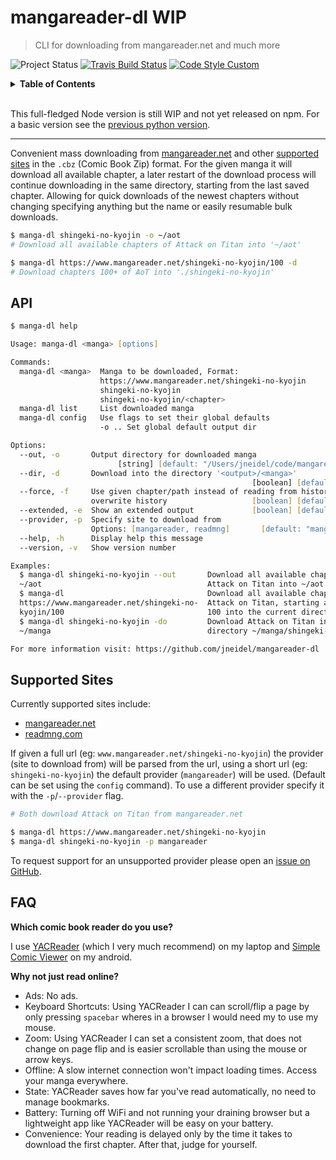# mangareader-dl WIP

> CLI for downloading from mangareader.net and much more

![Project Status](https://img.shields.io/badge/status-Work_in_Progress/Unreleased-red.svg?style=flat-square)
[![Travis Build Status](https://img.shields.io/travis/jneidel/mangareader-dl.svg?style=flat-square)](https://travis-ci.org/jneidel/mangareader-dl)
[![Code Style Custom](https://img.shields.io/badge/code%20style-custom-ff69b4.svg?style=flat-square)](https://github.com/jneidel/dotfiles/blob/master/eslintrc)

<details>
<summary><strong>Table of Contents</strong></summary>

<!-- toc -->

- [API](#api)
- [Supported Sites](#supported-sites)
- [FAQ](#faq)

<!-- tocstop -->

</details><br>

This full-fledged Node version is still WIP and not yet released on npm. For a basic version see the [previous python version](py/readme.md).

---

Convenient mass downloading from [mangareader.net](https://www.mangareader.net/) and other [supported sites](#supported-sites) in the `.cbz` (Comic Book Zip) format. For the given manga it will download all available chapter, a later restart of the download process will continue downloading in the same directory, starting from the last saved chapter. Allowing for quick downloads of the newest chapters without changing specifying anything but the name or easily resumable bulk downloads.

```zsh
$ manga-dl shingeki-no-kyojin -o ~/aot
# Download all available chapters of Attack on Titan into '~/aot'

$ manga-dl https://www.mangareader.net/shingeki-no-kyojin/100 -d
# Download chapters 100+ of AoT into './shingeki-no-kyojin'
```

## API

```zsh
$ manga-dl help

Usage: manga-dl <manga> [options]

Commands:
  manga-dl <manga>  Manga to be downloaded, Format:
                    https://www.mangareader.net/shingeki-no-kyojin
                    shingeki-no-kyojin
                    shingeki-no-kyojin/<chapter>
  manga-dl list     List downloaded manga
  manga-dl config   Use flags to set their global defaults
                    -o .. Set global default output dir

Options:
  --out, -o       Output directory for downloaded manga
                        [string] [default: "/Users/jneidel/code/mangareader-dl"]
  --dir, -d       Download into the directory '<output>/<manga>'
                                                      [boolean] [default: false]
  --force, -f     Use given chapter/path instead of reading from history,
                  overwrite history                   [boolean] [default: false]
  --extended, -e  Show an extended output             [boolean] [default: false]
  --provider, -p  Specify site to download from
                  Options: [mangareader, readmng]       [default: "mangareader"]
  --help, -h      Display help this message                            [boolean]
  --version, -v   Show version number                                  [boolean]

Examples:
  $ manga-dl shingeki-no-kyojin --out       Download all available chapter of
  ~/aot                                     Attack on Titan into ~/aot
  $ manga-dl                                Download all available chapter of
  https://www.mangareader.net/shingeki-no-  Attack on Titan, starting at chapter
  kyojin/100                                100 into the current directory (./)
  $ manga-dl shingeki-no-kyojin -do         Download Attack on Titan into the
  ~/manga                                   directory ~/manga/shingeki-no-kyojin

For more information visit: https://github.com/jneidel/mangareader-dl
```

## Supported Sites

Currently supported sites include:

- [mangareader.net](https://www.mangareader.net/)
- [readmng.com](https://www.readmng.com/)

If given a full url (eg: `www.mangareader.net/shingeki-no-kyojin`) the provider (site to download from) will be parsed from the url, using a short url (eg: `shingeki-no-kyojin`) the default provider (`mangareader`) will be used. (Default can be set using the `config` command). To use a different provider specify it with the `-p`/`--provider` flag.

```zsh
# Both download Attack on Titan from mangareader.net

$ manga-dl https://www.mangareader.net/shingeki-no-kyojin
$ manga-dl shingeki-no-kyojin -p mangareader
```

To request support for an unsupported provider please open an [issue on GitHub](https://github.com/jneidel/mangareader-dl/issues/new?assignee=jneidel&body=**Supported%20Site%20Request:**).

## FAQ

**Which comic book reader do you use?**

I use [YACReader](https://www.yacreader.com/) (which I very much recommend) on my laptop and [Simple Comic Viewer](https://play.google.com/store/apps/details?id=com.eddysoft.comicviewer) on my android.

**Why not just read online?**

- Ads: No ads. 
- Keyboard Shortcuts: Using YACReader I can can scroll/flip a page by only pressing `spacebar` wheres in a browser I would need my to use my mouse.
- Zoom: Using YACReader I can set a consistent zoom, that does not change on page flip and is easier scrollable than using the mouse or arrow keys.
- Offline: A slow internet connection won't impact loading times. Access your manga everywhere.
- State: YACReader saves how far you've read automatically, no need to manage bookmarks.
- Battery: Turning off WiFi and not running your draining browser but a lightweight app like YACReader will be easy on your battery.
- Convenience: Your reading is delayed only by the time it takes to download the first chapter. After that, judge for yourself.

